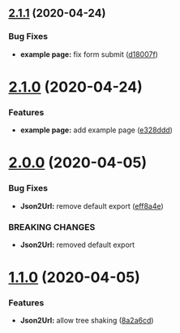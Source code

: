 ## [2.1.1](https://github.com/TimoBechtel/json2url/compare/v2.1.0...v2.1.1) (2020-04-24)


### Bug Fixes

* **example page:** fix form submit ([d18007f](https://github.com/TimoBechtel/json2url/commit/d18007fad76a1d982fe77768b8e303d0ea60989f))

# [2.1.0](https://github.com/TimoBechtel/json2url/compare/v2.0.0...v2.1.0) (2020-04-24)


### Features

* **example page:** add example page ([e328ddd](https://github.com/TimoBechtel/json2url/commit/e328ddd9144b40a5d22b64cb8e1947095906f78e))

# [2.0.0](https://github.com/TimoBechtel/json2url/compare/v1.1.0...v2.0.0) (2020-04-05)


### Bug Fixes

* **Json2Url:** remove default export ([eff8a4e](https://github.com/TimoBechtel/json2url/commit/eff8a4ec6ed02c6e7a501a7621bcd815a3e962a9))


### BREAKING CHANGES

* **Json2Url:** removed default export

# [1.1.0](https://github.com/TimoBechtel/json2url/compare/v1.0.0...v1.1.0) (2020-04-05)


### Features

* **Json2Url:** allow tree shaking ([8a2a6cd](https://github.com/TimoBechtel/json2url/commit/8a2a6cd137eb02434fde1f7661615f2ed67e9482))
